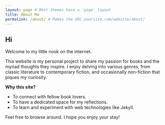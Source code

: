```yaml
---
layout: page # Most themes have a 'page' layout
title: About Me
permalink: /about/ # Makes the URL yoursite.com/website/about/
---
```


## Hi

Welcome to my little nook on the internet. 

This website is my personal project to share my passion for books and the myriad thoughts they inspire. I enjoy delving into various genres, from classic literature to contemporary fiction, and occasionally non-fiction that piques my curiosity.

**Why this site?**

* To connect with fellow book lovers.
* To have a dedicated space for my reflections.
* To learn and experiment with web technologies like Jekyll.

Feel free to browse around. I hope you enjoy your stay!
